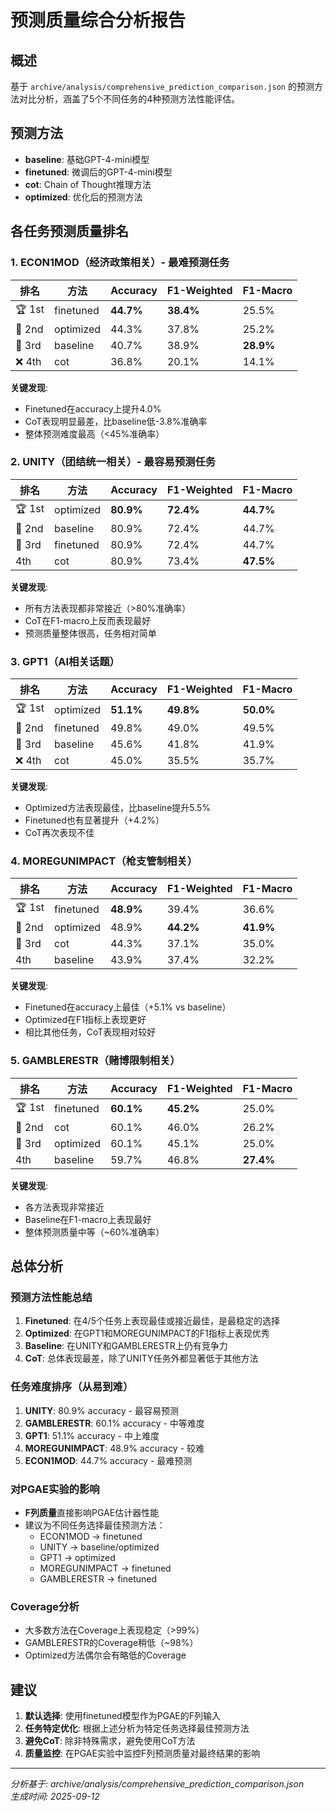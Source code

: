 # 预测质量综合分析报告

## 概述
基于 `archive/analysis/comprehensive_prediction_comparison.json` 的预测方法对比分析，涵盖了5个不同任务的4种预测方法性能评估。

## 预测方法
- **baseline**: 基础GPT-4-mini模型
- **finetuned**: 微调后的GPT-4-mini模型  
- **cot**: Chain of Thought推理方法
- **optimized**: 优化后的预测方法

## 各任务预测质量排名

### 1. ECON1MOD（经济政策相关）- 最难预测任务
| 排名 | 方法 | Accuracy | F1-Weighted | F1-Macro |
|------|------|----------|-------------|----------|
| 🏆 1st | finetuned | **44.7%** | **38.4%** | 25.5% |
| 🥈 2nd | optimized | 44.3% | 37.8% | 25.2% |
| 🥉 3rd | baseline | 40.7% | 38.9% | **28.9%** |
| ❌ 4th | cot | 36.8% | 20.1% | 14.1% |

**关键发现**: 
- Finetuned在accuracy上提升4.0%
- CoT表现明显最差，比baseline低-3.8%准确率
- 整体预测难度最高（<45%准确率）

### 2. UNITY（团结统一相关）- 最容易预测任务  
| 排名 | 方法 | Accuracy | F1-Weighted | F1-Macro |
|------|------|----------|-------------|----------|
| 🏆 1st | optimized | **80.9%** | **72.4%** | **44.7%** |
| 🥈 2nd | baseline | 80.9% | 72.4% | 44.7% |
| 🥉 3rd | finetuned | 80.9% | 72.4% | 44.7% |
| 4th | cot | 80.9% | 73.4% | **47.5%** |

**关键发现**:
- 所有方法表现都非常接近（>80%准确率）
- CoT在F1-macro上反而表现最好
- 预测质量整体很高，任务相对简单

### 3. GPT1（AI相关话题）
| 排名 | 方法 | Accuracy | F1-Weighted | F1-Macro |
|------|------|----------|-------------|----------|
| 🏆 1st | optimized | **51.1%** | **49.8%** | **50.0%** |
| 🥈 2nd | finetuned | 49.8% | 49.0% | 49.5% |
| 🥉 3rd | baseline | 45.6% | 41.8% | 41.9% |
| ❌ 4th | cot | 45.0% | 35.5% | 35.7% |

**关键发现**:
- Optimized方法表现最佳，比baseline提升5.5%
- Finetuned也有显著提升（+4.2%）
- CoT再次表现不佳

### 4. MOREGUNIMPACT（枪支管制相关）
| 排名 | 方法 | Accuracy | F1-Weighted | F1-Macro |
|------|------|----------|-------------|----------|
| 🏆 1st | finetuned | **48.9%** | 39.4% | 36.6% |
| 🥈 2nd | optimized | 48.9% | **44.2%** | **41.9%** |
| 🥉 3rd | cot | 44.3% | 37.1% | 35.0% |
| 4th | baseline | 43.9% | 37.4% | 32.2% |

**关键发现**:
- Finetuned在accuracy上最佳（+5.1% vs baseline）
- Optimized在F1指标上表现更好
- 相比其他任务，CoT表现相对较好

### 5. GAMBLERESTR（赌博限制相关）
| 排名 | 方法 | Accuracy | F1-Weighted | F1-Macro |
|------|------|----------|-------------|----------|
| 🏆 1st | finetuned | **60.1%** | **45.2%** | 25.0% |
| 🥈 2nd | cot | 60.1% | 46.0% | 26.2% |
| 🥉 3rd | optimized | 60.1% | 45.1% | 25.0% |
| 4th | baseline | 59.7% | 46.8% | **27.4%** |

**关键发现**:
- 各方法表现非常接近
- Baseline在F1-macro上表现最好
- 整体预测质量中等（~60%准确率）

## 总体分析

### 预测方法性能总结
1. **Finetuned**: 在4/5个任务上表现最佳或接近最佳，是最稳定的选择
2. **Optimized**: 在GPT1和MOREGUNIMPACT的F1指标上表现优秀
3. **Baseline**: 在UNITY和GAMBLERESTR上仍有竞争力
4. **CoT**: 总体表现最差，除了UNITY任务外都显著低于其他方法

### 任务难度排序（从易到难）
1. **UNITY**: 80.9% accuracy - 最容易预测
2. **GAMBLERESTR**: 60.1% accuracy - 中等难度  
3. **GPT1**: 51.1% accuracy - 中上难度
4. **MOREGUNIMPACT**: 48.9% accuracy - 较难
5. **ECON1MOD**: 44.7% accuracy - 最难预测

### 对PGAE实验的影响
- **F列质量**直接影响PGAE估计器性能
- 建议为不同任务选择最佳预测方法：
  - ECON1MOD → finetuned
  - UNITY → baseline/optimized  
  - GPT1 → optimized
  - MOREGUNIMPACT → finetuned
  - GAMBLERESTR → finetuned

### Coverage分析
- 大多数方法在Coverage上表现稳定（>99%）
- GAMBLERESTR的Coverage稍低（~98%）
- Optimized方法偶尔会有略低的Coverage

## 建议
1. **默认选择**: 使用finetuned模型作为PGAE的F列输入
2. **任务特定优化**: 根据上述分析为特定任务选择最佳预测方法
3. **避免CoT**: 除非特殊需求，避免使用CoT方法
4. **质量监控**: 在PGAE实验中监控F列预测质量对最终结果的影响

---
*分析基于: archive/analysis/comprehensive_prediction_comparison.json*  
*生成时间: 2025-09-12*